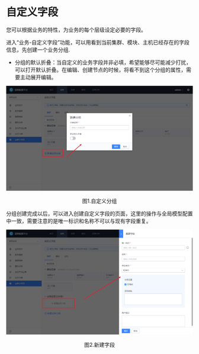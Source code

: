 # 自定义字段

您可以根据业务的特性，为业务的每个层级设定必要的字段。

进入“业务-自定义字段”功能，可以用看到当前集群、模块、主机已经存在的字段信息，先创建一个业务分组.

- 分组的默认折叠：当自定义的业务字段并非必填，希望能够尽可能减少打扰，可以打开默认折叠。在编辑、创建节点的时候，将看不到这个分组的属性，需要主动展开编辑。

![1579159515249](../media/1579159515249.png)
<center>图1.自定义分组</center>

分组创建完成以后，可以进入创建自定义字段的页面，这里的操作与全局模型配置中一致，需要注意的是唯一标识和名称不可以与现有字段重复。

![1579159807036](../media/1579159807036.png)
<center>图2.新建字段</center>
